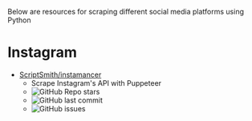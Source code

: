Below are resources for scraping different social media platforms using Python

# Instagram 

* [ScriptSmith/instamancer](https://github.com/ScriptSmith/instamancer)
  * Scrape Instagram's API with Puppeteer
  * <img alt="GitHub Repo stars" src="https://img.shields.io/github/stars/ScriptSmith/instamancer?style=social">
  * <img alt="GitHub last commit" src="https://img.shields.io/github/last-commit/ScriptSmith/instamancer">
  * <img alt="GitHub issues" src="https://img.shields.io/github/issues/ScriptSmith/instamancer">
